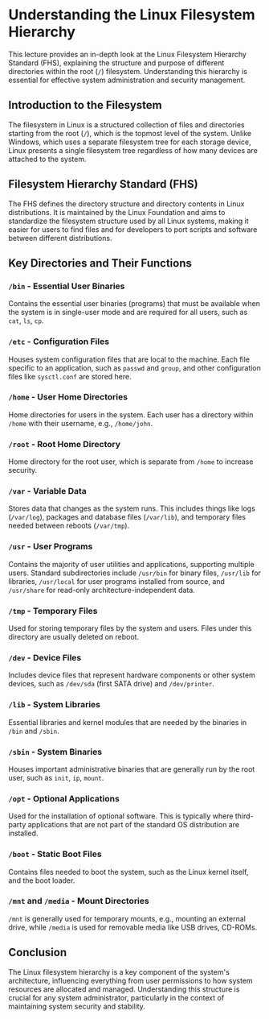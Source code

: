 # Understanding the Linux Filesystem Hierarchy

This lecture provides an in-depth look at the Linux Filesystem Hierarchy Standard (FHS), explaining the structure and purpose of different directories within the root (`/`) filesystem. Understanding this hierarchy is essential for effective system administration and security management.

## Introduction to the Filesystem

The filesystem in Linux is a structured collection of files and directories starting from the root (`/`), which is the topmost level of the system. Unlike Windows, which uses a separate filesystem tree for each storage device, Linux presents a single filesystem tree regardless of how many devices are attached to the system.

## Filesystem Hierarchy Standard (FHS)

The FHS defines the directory structure and directory contents in Linux distributions. It is maintained by the Linux Foundation and aims to standardize the filesystem structure used by all Linux systems, making it easier for users to find files and for developers to port scripts and software between different distributions.

## Key Directories and Their Functions

### `/bin` - Essential User Binaries
Contains the essential user binaries (programs) that must be available when the system is in single-user mode and are required for all users, such as `cat`, `ls`, `cp`.

### `/etc` - Configuration Files
Houses system configuration files that are local to the machine. Each file specific to an application, such as `passwd` and `group`, and other configuration files like `sysctl.conf` are stored here.

### `/home` - User Home Directories
Home directories for users in the system. Each user has a directory within `/home` with their username, e.g., `/home/john`.

### `/root` - Root Home Directory
Home directory for the root user, which is separate from `/home` to increase security.

### `/var` - Variable Data
Stores data that changes as the system runs. This includes things like logs (`/var/log`), packages and database files (`/var/lib`), and temporary files needed between reboots (`/var/tmp`).

### `/usr` - User Programs
Contains the majority of user utilities and applications, supporting multiple users. Standard subdirectories include `/usr/bin` for binary files, `/usr/lib` for libraries, `/usr/local` for user programs installed from source, and `/usr/share` for read-only architecture-independent data.

### `/tmp` - Temporary Files
Used for storing temporary files by the system and users. Files under this directory are usually deleted on reboot.

### `/dev` - Device Files
Includes device files that represent hardware components or other system devices, such as `/dev/sda` (first SATA drive) and `/dev/printer`.

### `/lib` - System Libraries
Essential libraries and kernel modules that are needed by the binaries in `/bin` and `/sbin`.

### `/sbin` - System Binaries
Houses important administrative binaries that are generally run by the root user, such as `init`, `ip`, `mount`.

### `/opt` - Optional Applications
Used for the installation of optional software. This is typically where third-party applications that are not part of the standard OS distribution are installed.

### `/boot` - Static Boot Files
Contains files needed to boot the system, such as the Linux kernel itself, and the boot loader.

### `/mnt` and `/media` - Mount Directories
`/mnt` is generally used for temporary mounts, e.g., mounting an external drive, while `/media` is used for removable media like USB drives, CD-ROMs.

## Conclusion

The Linux filesystem hierarchy is a key component of the system's architecture, influencing everything from user permissions to how system resources are allocated and managed. Understanding this structure is crucial for any system administrator, particularly in the context of maintaining system security and stability.
